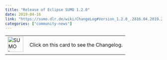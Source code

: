 ```yaml
---
title: "Release of Eclipse SUMO 1.2.0"
date: 2019-04-16
link: "https://sumo.dlr.de/wiki/ChangeLog#Version_1.2.0_.2816.04.2019.29"
categories: ["community-news"]
---
```

<table><tr><td><img src="../../images/logo/sumo.ico" width="50px" alt="SUMO logo" style="pointer-events:none;">&nbsp;</td>
			<td>Click on this card to see the Changelog.</td>
			</tr></table>
<!--more-->
